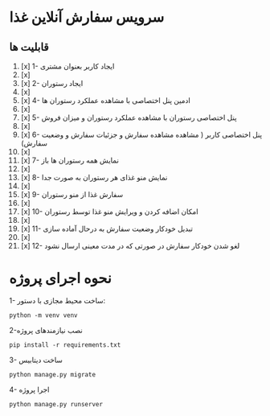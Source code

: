 # **سرویس سفارش آنلاین غذا**

## **قابلیت ها**

1. [x] 1- ایجاد کاربر بعنوان مشتری
2. [x] 
3. [x] 2- ایجاد رستوران
4. [x] 
5. [x] 4- ادمین پنل اختصاصی با مشاهده عملکرد رستوران ها
6. [x] 
7. [x] 5- پنل اختصاصی رستوران با مشاهده عملکرد رستوران و میزان فروش
8. [x] 
9. [x] 6- پنل اختصاصی کاربر ( مشاهده مشاهده سفارش و جزئیات سفارش و وضعیت سفارش)
10. [x] 
11. [x] 7- نمایش همه رستوران ها باز
12. [x] 
13. [x] 8- نمایش منو غذای هر رستوران به صورت جدا
14. [x] 
15. [x] 9- سفارش غذا از منو رستوران
16. [x] 
17. [x] 10- امکان اضافه کردن و ویرایش منو غذا توسط رستوران
18. [x] 
19. [x] 11- تبدیل خودکار وضعیت سفارش به درحال آماده سازی
20. [x] 
21. [x] 12- لغو شدن خودکار سفارش در صورتی که در مدت معینی ارسال نشود



# نحوه اجرای پروژه

1- ساخت محیط مجازی با دستور:

`python -m venv venv`

2-نصب نیازمندهای پروژه

`pip install -r requirements.txt`

3- ساخت دیتابیس

`python manage.py migrate`

4- اجرا پروژه

`python manage.py runserver`
